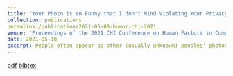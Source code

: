 ```yaml
---
title: "Your Photo is so Funny that I don't Mind Violating Your Privacy by Sharing it: Effects of Individual Humor Styles on Online Photo-sharing Behaviors"
collection: publications
permalink:/publication/2021-05-08-humor-chi-2021
venue: 'Proceedings of the 2021 CHI Conference on Human Factors in Computing Systems (CHI'21)'
date: 2021-05-18
excerpt: People often appear as other (usually unknown) peoples' photos as <i>bystanders</i>, and when these photos are shared online, they pose great privacy threats towards them, especially during an era when advances in machine learning enables adversaries to automatically search, identify, and track people utilizing huge image databases available in the cloud. We propose a machine learning model to automatically detect <i>bystanders</i> in an image, so that they can be obfuscated before before posting that photo online.
---
```

[pdf](https://rakib062.github.io/files/bystander-oakland-2020.pdf) [bibtex](https://rakib062.github.io/files/bystander-oakland-2020.bib)